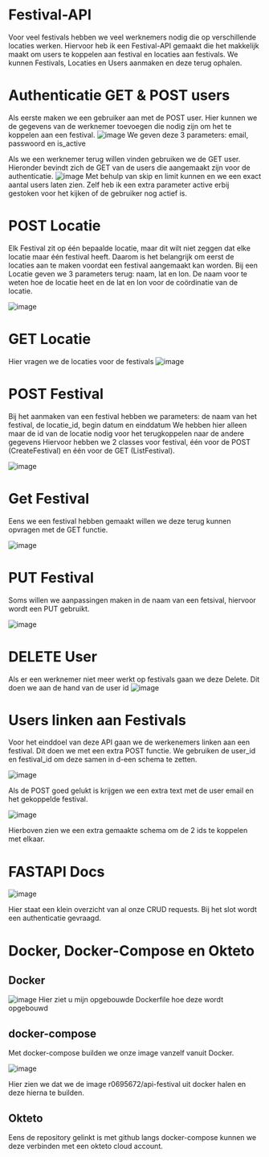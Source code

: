 # Festival-API

Voor veel festivals hebben we veel werknemers nodig die op verschillende locaties werken.
Hiervoor heb ik een Festival-API gemaakt die het makkelijk maakt om users te koppelen aan festival en locaties aan festivals.
We kunnen Festivals, Locaties en Users aanmaken en deze terug ophalen.


# Authenticatie GET & POST users

Als eerste maken we een gebruiker aan met de POST user. Hier kunnen we de gegevens van de werknemer toevoegen die nodig zijn om het te koppelen aan een festival.
![image](https://github.com/bervoetshannes/API-python/assets/47882529/f617ba77-3f51-4397-9c3a-4fae57ad8e3c)
We geven deze 3 parameters: email, passwoord en is_active


Als we een werknemer terug willen vinden gebruiken we de GET user. Hieronder bevindt zich de GET van de users die aangemaakt zijn voor de authenticatie.
![image](https://github.com/bervoetshannes/API-python/assets/47882529/aef80b93-e170-4717-9485-9080f7e9b322)
Met behulp van skip en limit kunnen en we een exact aantal users laten zien.
Zelf heb ik een extra parameter active erbij gestoken voor het kijken of de gebruiker nog actief is.

# POST Locatie

Elk Festival zit op één bepaalde locatie, maar dit wilt niet zeggen dat elke locatie maar één festival heeft.
Daarom is het belangrijk om eerst de locaties aan te maken voordat een festival aangemaakt kan worden.
Bij een Locatie geven we 3 parameters terug: naam, lat en lon. 
De naam voor te weten hoe de locatie heet en de lat en lon voor de coördinatie van de locatie.

![image](https://github.com/bervoetshannes/API-python/assets/47882529/ec78f804-7547-48a5-97d5-10a9cb9ce9ed)

# GET Locatie

Hier vragen we de locaties voor de festivals
![image](https://github.com/bervoetshannes/API-python/assets/47882529/34bc1a19-9f59-46a7-8894-6aabdc5cb390)


# POST Festival
Bij het aanmaken van een festival hebben we  parameters: de naam van het festival, de locatie_id, begin datum en einddatum
We hebben hier alleen maar de id van de locatie nodig voor het terugkoppelen naar de andere gegevens
Hiervoor hebben we 2 classes voor festival, één voor de POST (CreateFestival) en één voor de GET (ListFestival).

![image](https://github.com/bervoetshannes/API-python/assets/47882529/bca88aad-380a-4d99-9a09-43dcef0a04e1)

# Get Festival

Eens we een festival hebben gemaakt willen we deze terug kunnen opvragen met de GET functie.

![image](https://github.com/bervoetshannes/API-python/assets/47882529/85c924a1-091f-4f30-9612-a80d0fb3e3e7)



# PUT Festival
Soms willen we aanpassingen maken in de naam van een fetsival, hiervoor wordt een PUT gebruikt.

![image](https://github.com/bervoetshannes/API-python/assets/47882529/6c073c90-d440-46e5-b593-2793709ad1c4)


# DELETE User
Als er een werknemer niet meer werkt op festivals gaan we deze Delete.
Dit doen we aan de hand van de user id
![image](https://github.com/bervoetshannes/API-python/assets/47882529/f51ba141-6435-4498-b9ea-2db36fd6e28a)

# Users linken aan Festivals

Voor het einddoel van deze API gaan we de werkenemers linken aan een festival.
Dit doen we met een extra POST functie.
We gebruiken de user_id en festival_id om deze samen in d-een schema te zetten.

![image](https://github.com/bervoetshannes/API-python/assets/47882529/72a7ab7e-b60d-4794-931c-947d7c55cd6a)

Als de POST goed gelukt is krijgen we een extra text met de user email en het gekoppelde festival.


![image](https://github.com/bervoetshannes/API-python/assets/47882529/8017a59c-72cb-4ff2-86dd-8f3658aadf7e)

Hierboven zien we een extra gemaakte schema om de 2 ids te koppelen met elkaar.


# FASTAPI Docs

![image](https://github.com/bervoetshannes/API-python/assets/47882529/27d06dc9-f1c9-429b-bbc3-3f4a97e3d5d2)

Hier staat een klein overzicht van al onze CRUD requests.
Bij het slot wordt een authenticatie gevraagd.

# Docker, Docker-Compose en Okteto
## Docker
![image](https://github.com/bervoetshannes/API-python/assets/47882529/142e357d-212e-4e99-ba2c-242b36b90493)
Hier ziet u mijn opgebouwde Dockerfile hoe deze wordt opgebouwd


## docker-compose
Met docker-compose builden we onze image vanzelf vanuit Docker.

![image](https://github.com/bervoetshannes/API-python/assets/47882529/446653b1-a883-44b7-beab-cc6748e67e55)

Hier zien we dat we de image r0695672/api-festival uit docker halen en deze hierna te builden.

## Okteto
Eens de repository gelinkt is met github langs docker-compose kunnen we deze verbinden met een okteto cloud account.